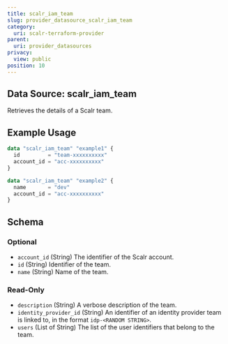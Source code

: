 ```yaml
---
title: scalr_iam_team
slug: provider_datasource_scalr_iam_team
category:
  uri: scalr-terraform-provider
parent:
  uri: provider_datasources
privacy:
  view: public
position: 10
---
```

## Data Source: scalr_iam_team

Retrieves the details of a Scalr team.

## Example Usage

```terraform
data "scalr_iam_team" "example1" {
  id         = "team-xxxxxxxxxx"
  account_id = "acc-xxxxxxxxxx"
}

data "scalr_iam_team" "example2" {
  name       = "dev"
  account_id = "acc-xxxxxxxxxx"
}
```

<!-- schema generated by tfplugindocs -->
## Schema

### Optional

- `account_id` (String) The identifier of the Scalr account.
- `id` (String) Identifier of the team.
- `name` (String) Name of the team.

### Read-Only

- `description` (String) A verbose description of the team.
- `identity_provider_id` (String) An identifier of an identity provider team is linked to, in the format `idp-<RANDOM STRING>`.
- `users` (List of String) The list of the user identifiers that belong to the team.
